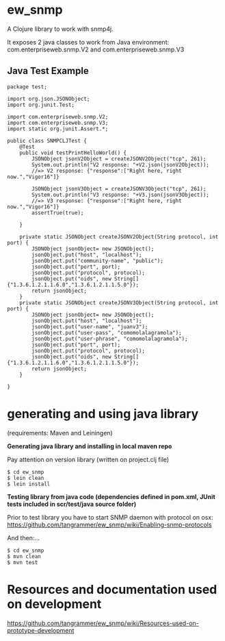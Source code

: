 # ew_snmp

A Clojure library to work with snmp4j.

It exposes 2 java classes to work from Java environment:
com.enterpriseweb.snmp.V2 and com.enterpriseweb.snmp.V3


## Java Test Example

```
package test;

import org.json.JSONObject;
import org.junit.Test;

import com.enterpriseweb.snmp.V2;
import com.enterpriseweb.snmp.V3;
import static org.junit.Assert.*;

public class SNMPCLJTest {
	@Test
	public void testPrintHelloWorld() {
		JSONObject jsonV2Object = createJSONV2Object("tcp", 261);
        System.out.println("V2 response: "+V2.json(jsonV2Object));
        //=> V2 response: {"response":["Right here, right now.","Vigor16"]}

        JSONObject jsonV3Object = createJSONV3Object("tcp", 261);
        System.out.println("V3 response: "+V3.json(jsonV3Object));
        //=> V3 response: {"response":["Right here, right now.","Vigor16"]}
        assertTrue(true);

	}

	private static JSONObject createJSONV2Object(String protocol, int port) {
		JSONObject jsonObject= new JSONObject();
        jsonObject.put("host", "localhost");
        jsonObject.put("community-name", "public");
        jsonObject.put("port", port);
        jsonObject.put("protocol", protocol);
        jsonObject.put("oids", new String[] {"1.3.6.1.2.1.1.6.0","1.3.6.1.2.1.1.5.0"});
		return jsonObject;
	}
	private static JSONObject createJSONV3Object(String protocol, int port) {
		JSONObject jsonObject= new JSONObject();
        jsonObject.put("host", "localhost");
        jsonObject.put("user-name", "juanv3");
        jsonObject.put("user-pass", "comomolalagramola");
        jsonObject.put("user-phrase", "comomolalagramola");
        jsonObject.put("port", port);
        jsonObject.put("protocol", protocol);
        jsonObject.put("oids", new String[] {"1.3.6.1.2.1.1.6.0","1.3.6.1.2.1.1.5.0"});
		return jsonObject;
	}

}

```

# generating and using java library
(requirements: Maven and Leiningen)

**Generating java library and installing in local maven repo**

Pay attention on version library (written on project.clj file)
```
$ cd ew_snmp
$ lein clean
$ lein install
```

**Testing library from java code (dependencies defined in pom.xml, JUnit tests included in scr/test/java source folder)**

Prior to test library you have to start SNMP daemon with protocol on osx:
https://github.com/tangrammer/ew_snmp/wiki/Enabling-snmp-protocols

And then:...

```
$ cd ew_snmp
$ mvn clean
$ mvn test

```

# Resources and documentation used on development
https://github.com/tangrammer/ew_snmp/wiki/Resources-used-on-prototype-development
